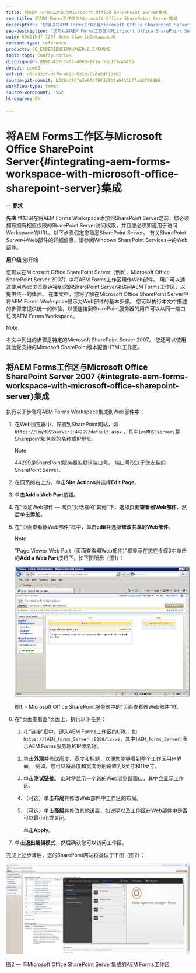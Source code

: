 ```yaml
---
title: 将AEM Forms工作区与Microsoft Office SharePoint Server集成
seo-title: 将AEM Forms工作区与Microsoft Office SharePoint Server集成
description: '您可以将AEM Forms工作区与Microsoft Office SharePoint Server集成。 '
seo-description: '您可以将AEM Forms工作区与Microsoft Office SharePoint Server集成。 '
uuid: 69d51bdf-729f-4eea-8fae-1e2b8aacaae6
content-type: reference
products: SG_EXPERIENCEMANAGER/6.5/FORMS
topic-tags: Configuration
discoiquuid: 8990b422-f4f6-4080-871a-33cdf7ca6455
docset: aem65
exl-id: d080932f-d5fb-482d-9329-62da5df10362
source-git-commit: b220adf6fa3e9faf94389b9a9416b7fca2f89d9d
workflow-type: tm+mt
source-wordcount: '562'
ht-degree: 0%

---
```


# 将AEM Forms工作区与Microsoft Office SharePoint Server{#integrating-aem-forms-workspace-with-microsoft-office-sharepoint-server}集成

**— 要求**

**先决**
性知识在将AEM Forms Workspace添加到SharePoint Server之前，您必须拥有拥有相应权限的SharePoint Server访问权限，并且您必须知道用于访问Workspace的URL。以下步骤假定您熟悉SharePoint Server。 有关SharePoint Server中Web部件的详细信息，请参阅Windows SharePoint Services中的Web部件。

**用户级**
别开始

您可以在Microsoft Office SharePoint Server（例如，Microsoft Office SharePoint Server 2007）中将AEM Forms工作区用作Web部件。 用户可以通过使用Web浏览器连接到您的SharePoint Server来访问AEM Forms工作区，以提供统一的体验。 在本文中，您将了解在Microsoft Office SharePoint Server中将AEM Forms Workspace显示为Web部件的基本步骤。 您可以执行本文中描述的步骤来提供统一的体验，以便连接到SharePoint服务器的用户可以从同一端口访问AEM Forms Workspace。

>[!NOTE]
>
>本文中列出的步骤是特定的Microsoft SharePoint Server 2007。 您还可以使用其他受支持的Microsoft SharePoint版本配置HTML工作区。

## 将AEM Forms工作区与Microsoft Office SharePoint Server 2007 {#integrate-aem-forms-workspace-with-microsoft-office-sharepoint-server}集成

执行以下步骤将AEM Forms Workspace集成到Web部件中：

1. 在Web浏览器中，导航到SharePoint网站，如`https://[myMOSSserver]:44299/default.aspx` ，其中`[myMOSSserver]`是Sharepoint服务器的名称或IP地址。

   >[!NOTE]
   >
   >44299是SharePoint服务器的默认端口号。 端口号取决于您安装的SharePoint Server。

1. 在网页的右上方，单击&#x200B;**Site Actions**&#x200B;并选择&#x200B;**Edit Page**。
1. 单击&#x200B;**Add a Web Part**&#x200B;按钮。
1. 在“添加Web部件 — 网页”对话框的“其他”下，选择&#x200B;**页面查看器Web部件**，然后单击&#x200B;**添加**。
1. 在“页面查看器Web部件”框中，单击&#x200B;**edit**&#x200B;并选择&#x200B;**修改共享的Web部件**。

   >[!NOTE]
   >
   >“Page Viewer Web Part（页面查看器Web部件）”框显示在您在步骤3中单击的&#x200B;**Add a Web Part**&#x200B;按钮下，如下图所示（图1）：

   ![Microsoft Office SharePoint服务器中的“页面查看器Web部件”框。](assets/page-viewer-web-part-box-in-microsoft-office-sharepoint-server.png)

   图1. - Microsoft Office SharePoint服务器中的“页面查看器Web部件”框。

1. 在“页面查看器”页面上，执行以下任务：

   1. 在“链接”框中，键入AEM Forms工作区的URL，如`https://[AEM_forms_Server]:8080/lc/ws`，其中`[AEM_forms_Server]`表示AEM Forms服务器的IP或名称。
   1. 单击&#x200B;**外观**&#x200B;并修改高度、宽度和标题，以便您能够看到整个工作区用户界面。 例如，您可以将高度和宽度分别设置为6英寸和11英寸。
   1. 单击&#x200B;**测试链接**。 此时将显示一个新的Web浏览器窗口，其中会显示工作区。
   1. （可选）单击&#x200B;**布局**&#x200B;并修改Web部件中工作区的布局。
   1. （可选）单击&#x200B;**高级**&#x200B;并修改其他设置，如说明以及工作区在Web部件中是否可以最小化或关闭。

      单击&#x200B;**Apply**。

1. 单击&#x200B;**退出编辑模式**，然后确认您可以访问工作区。

完成上述步骤后，您的SharePoint网站将类似于下图（图2）：

![AEM Forms Workspace与Microsoft Office SharePoint Server集成](assets/aem-forms-workspace.jpg)

图2 — 与Microsoft Office SharePoint Server集成的AEM Forms工作区
